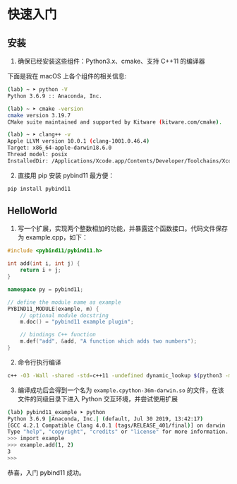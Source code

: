 # 快速入门

## 安装

1. 确保已经安装这些组件：Python3.x、cmake、支持 C++11 的编译器

下面是我在 macOS 上各个组件的相关信息:

```BASH
(lab) ~ ➤ python -V
Python 3.6.9 :: Anaconda, Inc.

(lab) ~ ➤ cmake -version
cmake version 3.19.7
CMake suite maintained and supported by Kitware (kitware.com/cmake).

(lab) ~ ➤ clang++ -v
Apple LLVM version 10.0.1 (clang-1001.0.46.4)
Target: x86_64-apple-darwin18.6.0
Thread model: posix
InstalledDir: /Applications/Xcode.app/Contents/Developer/Toolchains/XcodeDefault.xctoolchain/usr/bin
```

2. 直接用 pip 安装 pybind11 最方便：

```BASH
pip install pybind11
```

## HelloWorld

1. 写一个扩展，实现两个整数相加的功能，并暴露这个函数接口。代码文件保存为 example.cpp，如下：

```C++
#include <pybind11/pybind11.h>

int add(int i, int j) {
    return i + j;
}

namespace py = pybind11;

// define the module name as example
PYBIND11_MODULE(example, m) {
    // optional module docstring
    m.doc() = "pybind11 example plugin";

    // bindings C++ function
    m.def("add", &add, "A function which adds two numbers");
}
```

2. 命令行执行编译

```BASH
c++ -O3 -Wall -shared -std=c++11 -undefined dynamic_lookup $(python3 -m pybind11 --includes) example.cpp -o example$(python3-config --extension-suffix)
```

3. 编译成功后会得到一个名为 `example.cpython-36m-darwin.so` 的文件，在该文件的同级目录下进入 Python 交互环境，并尝试使用扩展

```BASH
(lab) pybind11_example ➤ python
Python 3.6.9 |Anaconda, Inc.| (default, Jul 30 2019, 13:42:17)
[GCC 4.2.1 Compatible Clang 4.0.1 (tags/RELEASE_401/final)] on darwin
Type "help", "copyright", "credits" or "license" for more information.
>>> import example
>>> example.add(1, 2)
3
>>>
```

恭喜，入门 pybind11 成功。